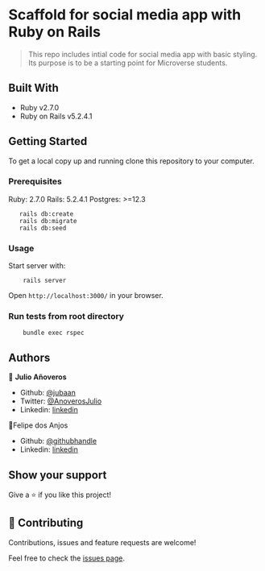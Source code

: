 # Scaffold for social media app with Ruby on Rails

> This repo includes intial code for social media app with basic styling. Its purpose is to be a starting point for Microverse students.

## Built With

- Ruby v2.7.0
- Ruby on Rails v5.2.4.1

## Getting Started

To get a local copy up and running clone this repository to your
computer.

### Prerequisites

Ruby: 2.7.0
Rails: 5.2.4.1
Postgres: >=12.3
```
   rails db:create
   rails db:migrate
   rails db:seed
```

### Usage

Start server with:

```
    rails server
```

Open `http://localhost:3000/` in your browser.

### Run tests from root directory

```
    bundle exec rspec
```

## Authors

👤 **Julio Añoveros**

- Github: [@jubaan](https://github.com/jubaan)
- Twitter: [@AnoverosJulio](https://twitter.com/AnoverosJulio)
- Linkedin: [linkedin](https://www.linkedin.com/in/julio-a%C3%B1overos-b987a8a/)

👤Felipe dos Anjos

- Github: [@githubhandle](https://github.com/fc-anjos)
- Linkedin: [linkedin](https://linkedin.com/in/fc-anjos)

## Show your support

Give a ⭐️ if you like this project!

## 🤝 Contributing

Contributions, issues and feature requests are welcome!

Feel free to check the [issues
page](https://www.github.com/fc-anjos/ror-social-scaffold/issues/).
